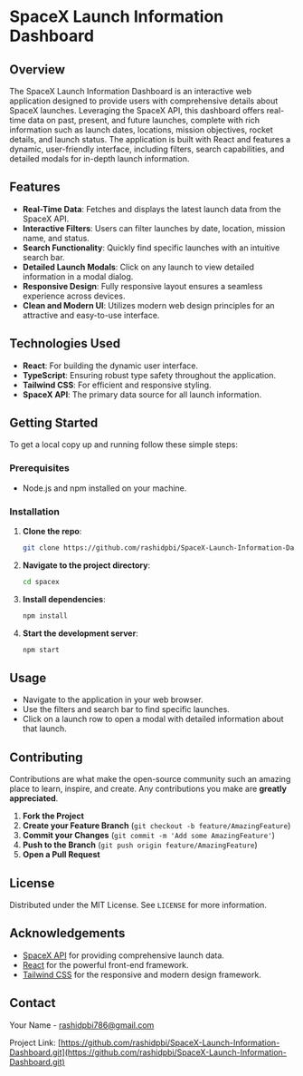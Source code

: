 # SpaceX Launch Information Dashboard

## Overview

The SpaceX Launch Information Dashboard is an interactive web application designed to provide users with comprehensive details about SpaceX launches. Leveraging the SpaceX API, this dashboard offers real-time data on past, present, and future launches, complete with rich information such as launch dates, locations, mission objectives, rocket details, and launch status. The application is built with React and features a dynamic, user-friendly interface, including filters, search capabilities, and detailed modals for in-depth launch information.

## Features

- **Real-Time Data**: Fetches and displays the latest launch data from the SpaceX API.
- **Interactive Filters**: Users can filter launches by date, location, mission name, and status.
- **Search Functionality**: Quickly find specific launches with an intuitive search bar.
- **Detailed Launch Modals**: Click on any launch to view detailed information in a modal dialog.
- **Responsive Design**: Fully responsive layout ensures a seamless experience across devices.
- **Clean and Modern UI**: Utilizes modern web design principles for an attractive and easy-to-use interface.

## Technologies Used

- **React**: For building the dynamic user interface.
- **TypeScript**: Ensuring robust type safety throughout the application.
- **Tailwind CSS**: For efficient and responsive styling.
- **SpaceX API**: The primary data source for all launch information.

## Getting Started

To get a local copy up and running follow these simple steps:

### Prerequisites

- Node.js and npm installed on your machine.

### Installation

1. **Clone the repo**:
    ```sh
    git clone https://github.com/rashidpbi/SpaceX-Launch-Information-Dashboard.git
    ```
2. **Navigate to the project directory**:
    ```sh
    cd spacex
    ```
3. **Install dependencies**:
    ```sh
    npm install
    ```
4. **Start the development server**:
    ```sh
    npm start
    ```

## Usage

- Navigate to the application in your web browser.
- Use the filters and search bar to find specific launches.
- Click on a launch row to open a modal with detailed information about that launch.


## Contributing

Contributions are what make the open-source community such an amazing place to learn, inspire, and create. Any contributions you make are **greatly appreciated**.

1. **Fork the Project**
2. **Create your Feature Branch** (`git checkout -b feature/AmazingFeature`)
3. **Commit your Changes** (`git commit -m 'Add some AmazingFeature'`)
4. **Push to the Branch** (`git push origin feature/AmazingFeature`)
5. **Open a Pull Request**

## License

Distributed under the MIT License. See `LICENSE` for more information.

## Acknowledgements

- [SpaceX API](https://api.spacexdata.com/v3) for providing comprehensive launch data.
- [React](https://reactjs.org/) for the powerful front-end framework.
- [Tailwind CSS](https://tailwindcss.com/) for the responsive and modern design framework.

## Contact

Your Name - [rashidpbi786@gmail.com](mailto:rashidpbi786@gmail.com)

Project Link: [https://github.com/rashidpbi/SpaceX-Launch-Information-Dashboard.git](https://github.com/rashidpbi/SpaceX-Launch-Information-Dashboard.git)


